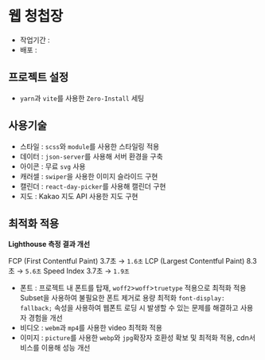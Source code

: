 # 웹 청첩장

- 작업기간 :
- 배포 :

## 프로젝트 설정

- `yarn`과 `vite`를 사용한 `Zero-Install` 세팅

## 사용기술

- 스타일 : `scss`와 `module`를 사용한 스타일링 적용
- 데이터 : `json-server`를 사용해 서버 환경을 구축
- 아이콘 : 무료 `svg` 사용
- 캐러셀 : `swiper`을 사용한 이미지 슬라이드 구현
- 캘린더 : `react-day-picker`를 사용해 캘린더 구현
- 지도 : Kakao 지도 API 사용한 지도 구현

## 최적화 적용

<b>Lighthouse 측정 결과 개선</b>

FCP (First Contentful Paint) 3.7초 → `1.6초`
LCP (Largest Contentful Paint) 8.3초 → `5.6초`
Speed Index 3.7초 → `1.9초`

- 폰트 : 프로젝트 내 폰트를 탑재, `woff2`>`woff`>`truetype` 적용으로 최적화 적용
  Subset을 사용하여 불필요한 폰트 제거로 용량 최적화
  `font-display: fallback;` 속성을 사용하여 웹폰트 로딩 시 발생할 수 있는 문제를 해결하고 사용자 경험을 개선
- 비디오 : `webm`과 `mp4`를 사용한 video 최적화 적용
- 이미지 : `picture`를 사용한 `webp`와 `jpg`확장자 호환성 확보 및 최적화 적용, cdn서비스를 이용해 성능 개선
